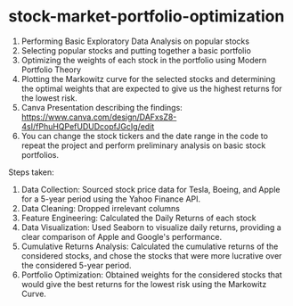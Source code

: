 # stock-market-portfolio-optimization
1. Performing Basic Exploratory Data Analysis on popular stocks
2. Selecting popular stocks and putting together a basic portfolio
3. Optimizing the weights of each stock in the portfolio using Modern Portfolio Theory
4. Plotting the Markowitz curve for the selected stocks and determining the optimal weights that are expected to give us the highest returns for the lowest risk.
5. Canva Presentation describing the findings: https://www.canva.com/design/DAFxsZ8-4sI/fPhuHQPefUDUDcopfJGcIg/edit
6. You can change the stock tickers and the date range in the code to repeat the project and perform preliminary analysis on basic stock portfolios.

Steps taken:
1) Data Collection: Sourced stock price data for Tesla, Boeing, and Apple for a 5-year period using the Yahoo Finance API.
2) Data Cleaning: Dropped irrelevant columns
3) Feature Engineering: Calculated the Daily Returns of each stock
4) Data Visualization: Used Seaborn to visualize daily returns, providing a clear comparison of Apple and Google's performance.
5) Cumulative Returns Analysis: Calculated the cumulative returns of the considered stocks, and chose the stocks that were more lucrative over the considered 5-year period.
6) Portfolio Optimization: Obtained weights for the considered stocks that would give the best returns for the lowest risk using the Markowitz Curve.

